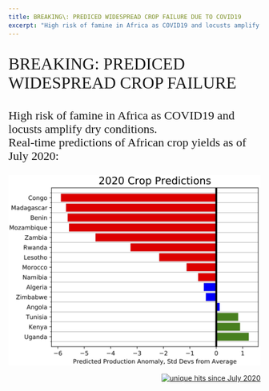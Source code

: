 ```yaml
---
title: BREAKING\: PREDICED WIDESPREAD CROP FAILURE DUE TO COVID19
excerpt: "High risk of famine in Africa as COVID19 and locusts amplify dry conditions"
---
```


<p style="font-family: ariel, sanserif; font-size:25pt">
BREAKING: PREDICED WIDESPREAD CROP FAILURE
</p>

<p style="font-family: ariel, sanserif; font-size:18pt">
High risk of famine in Africa as COVID19 and locusts amplify dry conditions.
<br>
Real-time predictions of African crop yields as of July 2020:
</p>

<img src="/pic/predicted_african_yields_july2020.jpg" style="width:600px;" border="0">


<p align="right">
<a href="http://www.hitwebcounter.com">
<img src="https://hitwebcounter.com/counter/counter.php?page=7542783&style=0006&nbdigits=5&type=ip&initCount=0" title="unique hits since July 2020" border="0" ></a>


